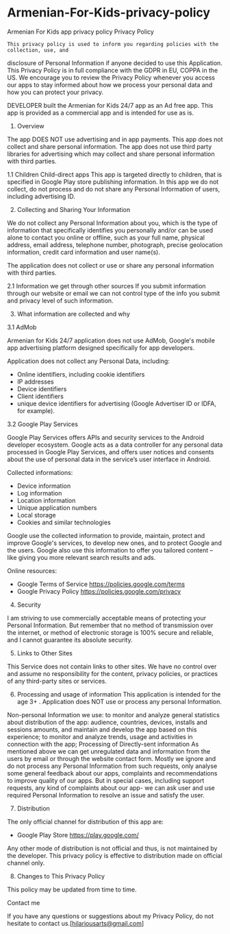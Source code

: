 # Armenian-For-Kids-privacy-policy
Armenian For Kids app privacy policy
Privacy Policy

	This privacy policy is used to inform you regarding policies with the collection, use, and 
disclosure of Personal Information if anyone decided to use this Application.
	This Privacy Policy is in full compliance with the GDPR in EU, COPPA in the US.
	We encourage you to review the Privacy Policy whenever you access our apps to stay informed about how we process your personal data and how you can protect your privacy.

DEVELOPER built the Armenian for Kids 24/7 app as an Ad free app. This app is provided as a commercial app and is intended for use as is.

1. Overview

The app DOES NOT use advertising and in app payments. This app does not collect and share personal information. The app does not use third party libraries for advertising which may collect and share personal information with third
parties.

1.1 Children
Child-direct apps
This app is targeted directly to children, that is specified in Google Play store publishing information. In this app we do not collect, do not process and do not share any Personal Information of users, including advertising ID.


2. Collecting and Sharing Your Information

We do not collect any Personal Information about you, which is the type of information that specifically identifies you personally and/or can be used alone to contact you online or offline, such as your full name, physical address, email address, telephone number, photograph, precise geolocation information, credit card information and user name(s).

The application does not collect or use or share any personal information with third parties.

2.1 Information we get through other sources
If you submit information through our website or email we can not control type of the info you submit and privacy level of such information.

3. What information are collected and why

3.1 AdMob

Armenian for Kids 24/7 application does not use AdMob, Google's mobile app advertising platform designed specifically for app developers.

Application does not collect any Personal Data, including:
* Online identifiers, including cookie identifiers
* IP addresses
* Device identifiers
* Client identifiers 
* unique device identifiers for advertising (Google Advertiser ID or IDFA, for example).

3.2 Google Play Services

Google Play Services offers APIs and security services to the Android developer ecosystem.
Google acts as a data controller for any personal data processed in Google Play Services,
and offers user notices and consents about the use of personal data in the service’s user
interface in Android.

Collected informations:
* Device information
* Log information
* Location information
* Unique application numbers
* Local storage
* Cookies and similar technologies

Google use the collected information to provide, maintain, protect and improve Google's
services, to develop new ones, and to protect Google and the users. Google also use this
information to offer you tailored content – like giving you more relevant search results
and ads.

Online resources:
* Google Terms of Service      https://policies.google.com/terms
* Google Privacy Policy        https://policies.google.com/privacy


4. Security

I am striving to use commercially acceptable means of protecting your Personal
Information. But remember that no method of transmission over the internet, or method of 
electronic storage is 100% secure and reliable, and I cannot guarantee its absolute
security.


5. Links to Other Sites

This Service does not contain links to other sites. We have 
no control over and assume no responsibility for the content, privacy policies, or 
practices of any third-party sites or services.


6. Processing and usage of information
This application is intended for the age 3+ . Application does NOT use or process any personal Information.

Non-personal Information we use:
to monitor and analyze general statistics about distribution of the app: audience, countries, devices, installs and sessions amounts, and maintain and develop the app based on this experience;
to monitor and analyze trends, usage and activities in connection with the app;
Processing of Directly-sent information
As mentioned above we can get unregulated data and information from the users by email or through the website contact form. Mostly we ignore and do not process any Personal Information from such requests, only analyse some general feedback about our apps, complaints and recommendations to improve quality of our apps. But in special cases, including support requests, any kind of complaints about our app- we can ask user and use required Personal Information to resolve an issue and satisfy the user.


7. Distribution

The only official channel for distribution of this app are:
* Google Play Store                https://play.google.com/

Any other mode of distribution is not official and thus, is not maintained by the developer.
This privacy policy is effective to distribution made on official channel only.


8. Changes to This Privacy Policy

This policy may be updated from time to time.


Contact me

If you have any questions or suggestions about my Privacy Policy, do not hesitate to
contact us.[hilariousarts@gmail.com]
